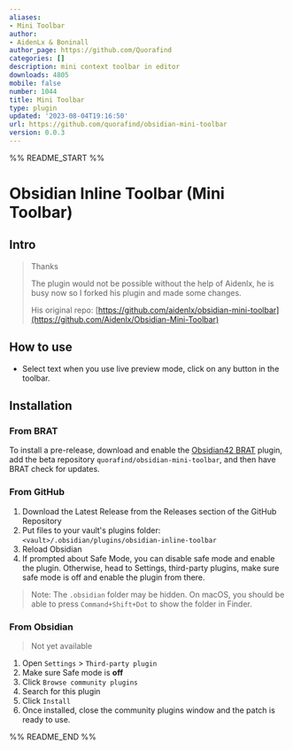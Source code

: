 ```yaml
---
aliases:
- Mini Toolbar
author:
- AidenLx & Boninall
author_page: https://github.com/Quorafind
categories: []
description: mini context toolbar in editor
downloads: 4805
mobile: false
number: 1044
title: Mini Toolbar
type: plugin
updated: '2023-08-04T19:16:50'
url: https://github.com/quorafind/obsidian-mini-toolbar
version: 0.0.3
---
```


%% README_START %%

# Obsidian Inline Toolbar (Mini Toolbar)

## Intro

> Thanks
>
> The plugin would not be possible without the help of Aidenlx, he is busy now so I forked his plugin and made some
> changes.
>
> His original
> repo: [https://github.com/aidenlx/obsidian-mini-toolbar](https://github.com/Aidenlx/Obsidian-Mini-Toolbar)

## How to use

- Select text when you use live preview mode, click on any button in the toolbar.

## Installation

### From BRAT

To install a pre-release, download and enable the [Obsidian42 BRAT](https://github.com/TfTHacker/obsidian42-brat)
plugin, add the beta repository `quorafind/obsidian-mini-toolbar`, and then have BRAT check for updates.

### From GitHub

1. Download the Latest Release from the Releases section of the GitHub Repository
2. Put files to your vault's plugins folder: `<vault>/.obsidian/plugins/obsidian-inline-toolbar`
3. Reload Obsidian
4. If prompted about Safe Mode, you can disable safe mode and enable the plugin.
   Otherwise, head to Settings, third-party plugins, make sure safe mode is off and
   enable the plugin from there.

> Note: The `.obsidian` folder may be hidden. On macOS, you should be able to press `Command+Shift+Dot` to show the
> folder in Finder.

### From Obsidian

> Not yet available

1. Open `Settings` > `Third-party plugin`
2. Make sure Safe mode is **off**
3. Click `Browse community plugins`
4. Search for this plugin
5. Click `Install`
6. Once installed, close the community plugins window and the patch is ready to use.


%% README_END %%